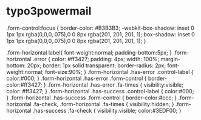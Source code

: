 typo3powermail
==============

.form-control:focus {
  border-color: #B3B3B3;
  -webkit-box-shadow: inset 0 1px 1px rgba(0,0,0,.075),0 0 8px rgba(201, 201, 201, 1);
  box-shadow: inset 0 1px 1px rgba(0,0,0,.075),0 0 8px rgba(201, 201, 201, 1);
}

.form-horizontal label{
  font-weight:normal;
  padding-bottom:5px;
}
.form-horizontal .error {
  color: #ff3427;
  padding: 4px;
  width: 100%;
  margin-bottom: 20px;
  border: 1px solid transparent;
  border-radius: 2px;
  font-weight:normal;
  font-size:90%;
}
.form-horizontal .has-error .control-label {
  color:#000;
  }
.form-horizontal .has-error .form-control {
  border-color:#ff3427;
}
.form-horizontal .has-error .fa-times {
  visibility:visible;
  color: #ff3427;
}
.form-horizontal .has-success .control-label {
  color:#000;
}
.form-horizontal .has-success .form-control {
  border-color:#ccc;
}
.form-horizontal .fa-check,
.form-horizontal .fa-times {
  visibility:hidden;
}
.form-horizontal .has-success .fa-check {
  visibility:visible;
  color:#3EDF00;
}
